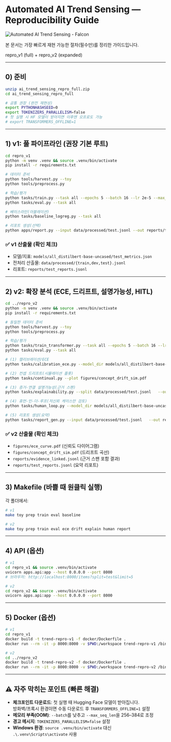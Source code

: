 # Automated AI Trend Sensing — Reproducibility Guide
![Automated AI Trend Sensing - Falcon](falcon.jpg)

본 문서는 가장 빠르게 재현 가능한 절차(필수만)를 정리한 가이드입니다.  

repro_v1 (full) + repro_v2 (expanded)

---

## 0) 준비

```bash
unzip ai_trend_sensing_repro_full.zip
cd ai_trend_sensing_repro_full

# 공통 권장 (완전 재현성)
export PYTHONHASHSEED=0
export TOKENIZERS_PARALLELISM=false
# 첫 실행 시 HF 모델이 받아지면 이후엔 오프로도 가능
# export TRANSFORMERS_OFFLINE=1
```

---

## 1) v1: 풀 파이프라인 (권장 기본 루트)

```bash
cd repro_v1
python -m venv .venv && source .venv/bin/activate
pip install -r requirements.txt

# 데이터 준비
python tools/harvest.py --toy
python tools/preprocess.py

# 학습/평가
python tasks/train.py --task all --epochs 5 --batch 16 --lr 2e-5 --max_seq_len 512
python tasks/eval.py --task all

# 베이스라인(아블레이션)
python tasks/baseline_logreg.py --task all

# 리포트 생성(선택)
python apps/report.py --input data/processed/test.jsonl --out reports/test_reports.jsonl --summarizer t5-small
```

### ✅ v1 산출물 (확인 체크)
- 모델/지표: `models/all_distilbert-base-uncased/test_metrics.json`  
- 전처리 산출물: `data/processed/{train,dev,test}.jsonl`  
- 리포트: `reports/test_reports.jsonl`  

---

## 2) v2: 확장 분석 (ECE, 드리프트, 설명가능성, HITL)

```bash
cd ../repro_v2
python -m venv .venv && source .venv/bin/activate
pip install -r requirements.txt

# 동일한 데이터 준비
python tools/harvest.py --toy
python tools/preprocess.py

# 학습/평가
python tasks/train_transformer.py --task all --epochs 5 --batch 16 --lr 2e-5 --max_seq_len 512
python tasks/eval.py --task all

# (1) 캘리브레이션/ECE
python tasks/calibration_ece.py --model_dir models/all_distilbert-base-uncased   --split data/processed/test.jsonl --plot figures/ece_curve.pdf

# (2) 컨셉 드리프트(시뮬레이션 플롯)
python tasks/continual.py --plot figures/concept_drift_sim.pdf

# (3) 증거-연결 설명가능성(근거 스팬)
python tasks/explainability.py --split data/processed/test.jsonl   --out reports/evidence_linked.jsonl

# (4) 휴먼-인-더-루프(저신뢰 케이스만 검토)
python tasks/human_loop.py --model_dir models/all_distilbert-base-uncased   --split data/processed/test.jsonl --threshold 0.75

# (5) 리포트 생성(요약)
python tasks/report_gen.py --input data/processed/test.jsonl   --out reports/test_reports.jsonl --summarizer t5-small
```

### ✅ v2 산출물 (확인 체크)
- `figures/ece_curve.pdf` (신뢰도 다이어그램)  
- `figures/concept_drift_sim.pdf` (드리프트 곡선)  
- `reports/evidence_linked.jsonl` (근거 스팬 포함 결과)  
- `reports/test_reports.jsonl` (요약 리포트)  

---

## 3) Makefile (바쁠 때 원클릭 실행)

각 폴더에서:

```bash
# v1
make toy prep train eval baseline

# v2
make toy prep train eval ece drift explain human report
```

---

## 4) API (옵션)

```bash
# v1
cd repro_v1 && source .venv/bin/activate
uvicorn apps.api:app --host 0.0.0.0 --port 8000
# 브라우저: http://localhost:8000/items?split=test&limit=5

# v2
cd repro_v2 && source .venv/bin/activate
uvicorn apps.api:app --host 0.0.0.0 --port 8000
```

---

## 5) Docker (옵션)

```bash
# v1
cd repro_v1
docker build -t trend-repro-v1 -f docker/Dockerfile .
docker run --rm -it -p 8000:8000 -v $PWD:/workspace trend-repro-v1 /bin/bash

# v2
cd ../repro_v2
docker build -t trend-repro-v2 -f docker/Dockerfile .
docker run --rm -it -p 8000:8000 -v $PWD:/workspace trend-repro-v2 /bin/bash
```

---

## ⚠️ 자주 막히는 포인트 (빠른 해결)

- **체크포인트 다운로드**: 첫 실행 때 Hugging Face 모델이 받아집니다.  
  방화벽/프록시 환경이면 수동 다운로드 후 `TRANSFORMERS_OFFLINE=1` 설정  
- **메모리 부족(OOM)**: `--batch`를 낮추고 `--max_seq_len`을 256–384로 조정  
- **경고 메시지**: `TOKENIZERS_PARALLELISM=false` 설정  
- **Windows 환경**: `source .venv/bin/activate` 대신 `.\.venv\Scripts\activate` 사용  
